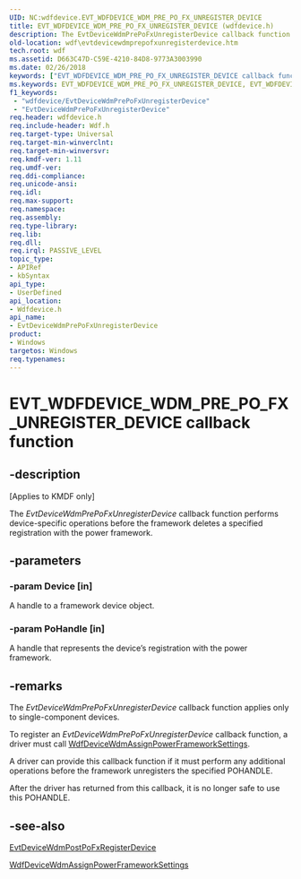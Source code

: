 ```yaml
---
UID: NC:wdfdevice.EVT_WDFDEVICE_WDM_PRE_PO_FX_UNREGISTER_DEVICE
title: EVT_WDFDEVICE_WDM_PRE_PO_FX_UNREGISTER_DEVICE (wdfdevice.h)
description: The EvtDeviceWdmPrePoFxUnregisterDevice callback function performs device-specific operations before the framework deletes a specified registration with the power framework.
old-location: wdf\evtdevicewdmprepofxunregisterdevice.htm
tech.root: wdf
ms.assetid: D663C47D-C59E-4210-84D8-9773A3003990
ms.date: 02/26/2018
keywords: ["EVT_WDFDEVICE_WDM_PRE_PO_FX_UNREGISTER_DEVICE callback function"]
ms.keywords: EVT_WDFDEVICE_WDM_PRE_PO_FX_UNREGISTER_DEVICE, EVT_WDFDEVICE_WDM_PRE_PO_FX_UNREGISTER_DEVICE callback, EvtDeviceWdmPrePoFxUnregisterDevice, EvtDeviceWdmPrePoFxUnregisterDevice callback function, kmdf.evtdevicewdmprepofxunregisterdevice, wdf.evtdevicewdmprepofxunregisterdevice, wdfdevice/EvtDeviceWdmPrePoFxUnregisterDevice
f1_keywords:
 - "wdfdevice/EvtDeviceWdmPrePoFxUnregisterDevice"
 - "EvtDeviceWdmPrePoFxUnregisterDevice"
req.header: wdfdevice.h
req.include-header: Wdf.h
req.target-type: Universal
req.target-min-winverclnt: 
req.target-min-winversvr: 
req.kmdf-ver: 1.11
req.umdf-ver: 
req.ddi-compliance: 
req.unicode-ansi: 
req.idl: 
req.max-support: 
req.namespace: 
req.assembly: 
req.type-library: 
req.lib: 
req.dll: 
req.irql: PASSIVE_LEVEL
topic_type:
- APIRef
- kbSyntax
api_type:
- UserDefined
api_location:
- Wdfdevice.h
api_name:
- EvtDeviceWdmPrePoFxUnregisterDevice
product:
- Windows
targetos: Windows
req.typenames: 
---
```


# EVT_WDFDEVICE_WDM_PRE_PO_FX_UNREGISTER_DEVICE callback function


## -description


<p class="CCE_Message">[Applies to KMDF only]</p>


   The 
  <i>EvtDeviceWdmPrePoFxUnregisterDevice</i> callback function performs device-specific operations before the framework deletes a specified registration with the power framework.


## -parameters




### -param Device [in]

A handle to a framework device object.


### -param PoHandle [in]

A handle that represents the device’s registration with the power framework.


## -remarks



The <i>EvtDeviceWdmPrePoFxUnregisterDevice</i> callback function applies only to single-component devices.

To register an <i>EvtDeviceWdmPrePoFxUnregisterDevice</i> callback function, a driver must call <a href="https://docs.microsoft.com/windows-hardware/drivers/ddi/wdfdevice/nf-wdfdevice-wdfdevicewdmassignpowerframeworksettings">WdfDeviceWdmAssignPowerFrameworkSettings</a>.

A driver can provide this callback function if it must perform any additional operations before the framework unregisters the specified POHANDLE.

 After the driver has returned from this callback, it is no longer safe to use this POHANDLE.





## -see-also




<a href="https://docs.microsoft.com/windows-hardware/drivers/ddi/wdfdevice/nc-wdfdevice-evt_wdfdevice_wdm_post_po_fx_register_device">EvtDeviceWdmPostPoFxRegisterDevice</a>



<a href="https://docs.microsoft.com/windows-hardware/drivers/ddi/wdfdevice/nf-wdfdevice-wdfdevicewdmassignpowerframeworksettings">WdfDeviceWdmAssignPowerFrameworkSettings</a>
 

 

